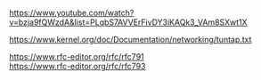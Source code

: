 https://www.youtube.com/watch?v=bzja9fQWzdA&list=PLqbS7AVVErFivDY3iKAQk3_VAm8SXwt1X  
  
https://www.kernel.org/doc/Documentation/networking/tuntap.txt  
  
  
https://www.rfc-editor.org/rfc/rfc791  
https://www.rfc-editor.org/rfc/rfc793  
